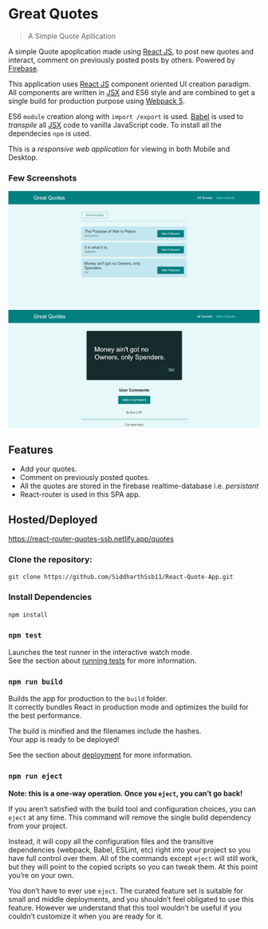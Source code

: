 # Great Quotes

> A Simple Quote Apllication

A simple Quote apoplication made using [React JS](https://reactjs.org/docs/getting-started.html), to post new quotes and interact, comment on previously posted posts by others. Powered by [Firebase](https://firebase.google.com/).

This application uses [React JS](https://reactjs.org/docs/getting-started.html) component oriented UI creation paradigm. All components are written in [JSX](https://reactjs.org/docs/jsx-in-depth.html) and ES6 style and are
combined to get a single build for production purpose using [Webpack 5](https://webpack.js.org/concepts/).

ES6 `module` creation along with `import /export` is used. [Babel](https://babeljs.io/docs/en/babel-preset-react) is used to _transpile_ all [JSX](https://reactjs.org/docs/jsx-in-depth.html) code to vanilla JavaScript code. To install all the dependecies `npm` is used.

This is a _responsive web application_ for viewing in both Mobile and Desktop.

### Few Screenshots

![AllQuotes](/screenshots/quote1.png "AllQuotes")
![Comments](/screenshots/quote2.png "Comments")

## Features

- Add your quotes.
- Comment on previously posted quotes.
- All the quotes are stored in the firebase realtime-database i.e. <i>persistant</i>
- React-router is used in this SPA app.

## Hosted/Deployed

https://react-router-quotes-ssb.netlify.app/quotes

### Clone the repository:
```
git clone https://github.com/SiddharthSsb11/React-Quote-App.git
```


### Install Dependencies

```
npm install
```

### `npm test`

Launches the test runner in the interactive watch mode.\
See the section about [running tests](https://facebook.github.io/create-react-app/docs/running-tests) for more information.

### `npm run build`

Builds the app for production to the `build` folder.\
It correctly bundles React in production mode and optimizes the build for the best performance.

The build is minified and the filenames include the hashes.\
Your app is ready to be deployed!

See the section about [deployment](https://facebook.github.io/create-react-app/docs/deployment) for more information.

### `npm run eject`

**Note: this is a one-way operation. Once you `eject`, you can’t go back!**

If you aren’t satisfied with the build tool and configuration choices, you can `eject` at any time. This command will remove the single build dependency from your project.

Instead, it will copy all the configuration files and the transitive dependencies (webpack, Babel, ESLint, etc) right into your project so you have full control over them. All of the commands except `eject` will still work, but they will point to the copied scripts so you can tweak them. At this point you’re on your own.

You don’t have to ever use `eject`. The curated feature set is suitable for small and middle deployments, and you shouldn’t feel obligated to use this feature. However we understand that this tool wouldn’t be useful if you couldn’t customize it when you are ready for it.


